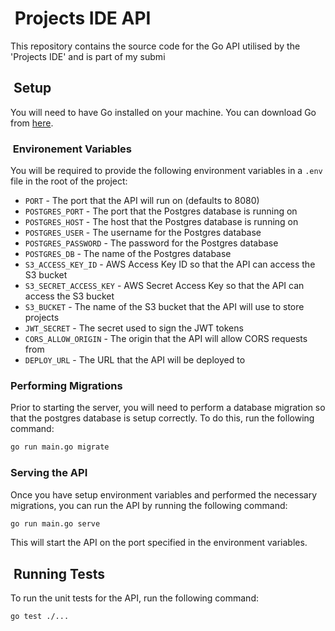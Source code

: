 #  Projects IDE API

This repository contains the source code for the Go API utilised by the 'Projects IDE' and is part of my submi

##  Setup

You will need to have Go installed on your machine. You can download Go from [here](https://golang.org/dl/).

###  Environement Variables

You will be required to provide the following environment variables in a `.env` file in the root of the project:

* `PORT` - The port that the API will run on (defaults to 8080)
* `POSTGRES_PORT` - The port that the Postgres database is running on
* `POSTGRES_HOST` - The host that the Postgres database is running on
* `POSTGRES_USER` - The username for the Postgres database
* `POSTGRES_PASSWORD` - The password for the Postgres database
* `POSTGRES_DB` - The name of the Postgres database
* `S3_ACCESS_KEY_ID` - AWS Access Key ID so that the API can access the S3 bucket
* `S3_SECRET_ACCESS_KEY` - AWS Secret Access Key so that the API can access the S3 bucket
* `S3_BUCKET` - The name of the S3 bucket that the API will use to store projects
* `JWT_SECRET` - The secret used to sign the JWT tokens
* `CORS_ALLOW_ORIGIN` - The origin that the API will allow CORS requests from
* `DEPLOY_URL` - The URL that the API will be deployed to

### Performing Migrations

Prior to starting the server, you will need to perform a database migration so that the postgres database is setup correctly. To do this, run the following command:

```bash
go run main.go migrate
```

### Serving the API

Once you have setup environment variables and performed the necessary migrations, you can run the API by running the following command:

```bash
go run main.go serve
```

This will start the API on the port specified in the environment variables.

##  Running Tests

To run the unit tests for the API, run the following command:

```bash
go test ./...
```
